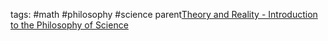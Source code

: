 tags: #math #philosophy #science 
parent[Theory and Reality - Introduction to the Philosophy of Science](Theory%20and%20Reality%20-%20Introduction%20to%20the%20Philosophy%20of%20Science.md)
